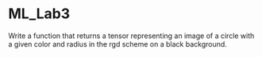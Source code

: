 # ML_Lab3
Write a function that returns a tensor representing an image of a circle with a given color and radius in the rgd scheme on a black background.

